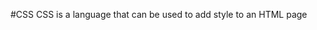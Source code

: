 #CSS CSS is a language that can be used to add style to an HTML page</ul></ul></ul></ul></ul></ul></ul></ul></ul>